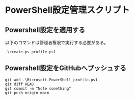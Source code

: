 # PowerShell設定管理スクリプト

## Powershell設定を適用する
以下のコマンドは管理者権限で実行する必要がある。

```
.\create-ps-profile.ps1
```

## Powershell設定をGitHubへプッシュする

```
git add .\Microsoft.PowerShell_profile.ps1
git diff HEAD
git commit -m "Note something"
git push origin main
```
